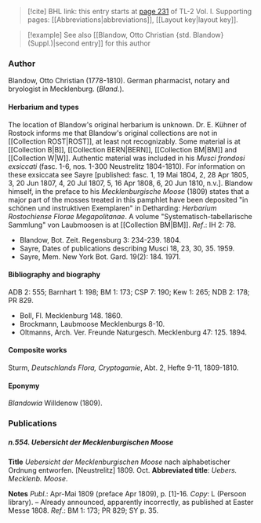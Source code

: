 > [!cite] BHL link: this entry starts at [page 231](https://www.biodiversitylibrary.org/item/103414#page/279/mode/1up) of TL-2 Vol. I.
> Supporting pages: [[Abbreviations|abbreviations]], [[Layout key|layout key]].

> [!example] See also [[Blandow, Otto Christian {std. Blandow} (Suppl.)|second entry]] for this author

### Author

Blandow, Otto Christian (1778-1810). German pharmacist, notary and bryologist in Mecklenburg. (*Bland.*).

#### Herbarium and types

The location of Blandow's original herbarium is unknown. Dr. E. Kühner of Rostock informs me that Blandow's original collections are not in [[Collection ROST|ROST]], at least not recognizably. Some material is at [[Collection B|B]], [[Collection BERN|BERN]], [[Collection BM|BM]] and [[Collection W|W]]. Authentic material was included in his *Musci frondosi exsiccati* (fasc. 1-6, nos. 1-300 Neustrelitz 1804-1810). For information on these exsiccata see Sayre \[published: fasc. 1, 19 Mai 1804, 2, 28 Apr 1805, 3, 20 Jun 1807, 4, 20 Jul 1807, 5, 16 Apr 1808, 6, 20 Jun 1810, n.v.\]. Blandow himself, in the preface to his *Mecklenburgische Moose* (1809) states that a major part of the mosses treated in this pamphlet have been deposited "in schönen und instruktiven Exemplaren" in Detharding: *Herbarium Rostochiense Florae Megapolitanae*. A volume "Systematisch-tabellarische Sammlung" von Laubmoosen is at [[Collection BM|BM]].
*Ref*.: IH 2: 78.
- Blandow, Bot. Zeit. Regensburg 3: 234-239. 1804.
- Sayre, Dates of publications describing Musci 18, 23, 30, 35. 1959.
- Sayre, Mem. New York Bot. Gard. 19(2): 184. 1971.

#### Bibliography and biography

ADB 2: 555; Barnhart 1: 198; BM 1: 173; CSP 7: 190; Kew 1: 265; NDB 2: 178; PR 829.
- Boll, Fl. Mecklenburg 148. 1860.
- Brockmann, Laubmoose Mecklenburgs 8-10.
- Oltmanns, Arch. Ver. Freunde Naturgesch. Mecklenburg 47: 125. 1894.

#### Composite works

Sturm, *Deutschlands Flora, Cryptogamie*, Abt. 2, Hefte 9-11, 1809-1810.

#### Eponymy

*Blandowia* Willdenow (1809).

### Publications

##### n.554. Uebersicht der Mecklenburgischen Moose

**Title**
*Uebersicht der Mecklenburgischen Moose* nach alphabetischer Ordnung entworfen. \[Neustrelitz\] 1809. Oct.
**Abbreviated title**: *Uebers. Mecklenb. Moose*.

**Notes**
*Publ*.: Apr-Mai 1809 (preface Apr 1809), p. \[1\]-16. *Copy*: L (Persoon library). – Already announced, apparently incorrectly, as published at Easter Messe 1808.
*Ref*.: BM 1: 173; PR 829; SY p. 35.

